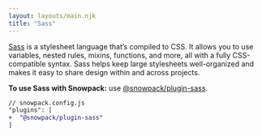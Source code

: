 ```yaml
---
layout: layouts/main.njk
title: "Sass"
---
```


[Sass](https://www.sass-lang.com/) is a stylesheet language that’s compiled to CSS. It allows you to use variables, nested rules, mixins, functions, and more, all with a fully CSS-compatible syntax. Sass helps keep large stylesheets well-organized and makes it easy to share design within and across projects.

**To use Sass with Snowpack:** use [@snowpack/plugin-sass](https://www.npmjs.com/package/@snowpack/plugin-sass).

```diff
// snowpack.config.js
"plugins": [
+  "@snowpack/plugin-sass"
]
```